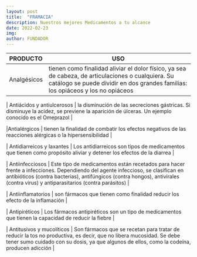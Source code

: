 ```yaml
---
layout: post
title:  "FRAMACIA"
description: Nuestros mejores Medicamentos a tu alcance 
date: 2022-02-23
img: 
author: FUNDADOR
---
```




| PRODUCTO   |     USO      |
|-------------|--------------|
|Analgésicos |tienen como finalidad aliviar el dolor físico, ya sea de cabeza, de articulaciones o cualquiera. Su catálogo se puede dividir en dos grandes familias: los opiáceos y los no opiáceos | 


| Antiácidos y antiulcerosos |  la disminución de las secreciones gástricas. Si disminuye la acidez, se previene la aparición de úlceras. Un ejemplo conocido es el Omeprazol |

|Antialérgicos | tienen la finalidad de combatir los efectos negativos de las reacciones alérgicas o la hipersensibilidad |


| Antidiarreicos y laxantes | Los antidiarreicos son tipos de medicamentos que tienen como propósito aliviar y detener los efectos de la diarrea | 

| Antiinfecciosos | Este tipo de medicamentos están recetados para hacer frente a infecciones. Dependiendo del agente infeccioso, se clasifican en antibióticos (contra bacterias), antifúngicos (contra hongos), antivirales (contra virus) y antiparasitarios (contra parásitos) | 


| Antiinflamatorios | son fármacos que tienen como finalidad reducir los efecto de la inflamación | 


| Antipiréticos | Los fármacos antipiréticos son un tipo de medicamentos que tienen la capacidad de reducir la fiebre | 


| Antitusivos y mucolíticos | Son fármacos que se recetan para tratar de reducir la tos no productiva, es decir, que no libera mucosidad. Se debe tener sumo cuidado con su dosis, ya que algunos de ellos, como la codeína, producen adicción | 
